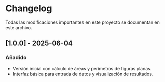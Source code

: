 # Changelog

Todas las modificaciones importantes en este proyecto se documentan en este archivo.

## [1.0.0] - 2025-06-04
### Añadido
- Versión inicial con cálculo de áreas y perímetros de figuras planas.
- Interfaz básica para entrada de datos y visualización de resultados.

